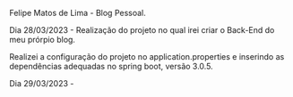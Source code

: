 Felipe Matos de Lima - Blog Pessoal. 

Dia 28/03/2023 - Realização do projeto no qual irei criar o Back-End do meu prórpio blog.

Realizei a configuração do projeto no application.properties e inserindo as dependências adequadas no spring boot, versão 3.0.5.

Dia 29/03/2023 -